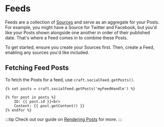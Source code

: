 # Feeds
Feeds are a collection of [Sources](docs:feature-tour/sources) and serve as an aggregate for your Posts. For example, you might have a Source for Twitter and Facebook, but you'd like your Posts shown alongside one another in order of their published date. That's where a Feed comes in to combine these Posts.

To get started, ensure you create your Sources first. Then, create a Feed, enabling any sources you'd like included.

## Fetching Feed Posts
To fetch the Posts for a feed, use `craft.socialFeed.getPosts()`.

```twig
{% set posts = craft.socialFeed.getPosts('myFeedHandle') %}

{% for post in posts %}
    ID: {{ post.id }}<br>
    Content: {{ post.getContent() }}
{% endfor %}
```

:::tip
Check out our guide on [Rendering Posts](docs:template-guides/rendering-posts) for more.
:::
